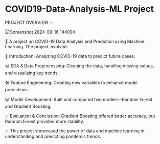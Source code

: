 # COVID19-Data-Analysis-ML Project 

PROJECT OVERVIEW :-

![Screenshot 2024-09-16 144004](https://github.com/user-attachments/assets/e3724263-a19b-4404-8991-96610497c2aa)

🚀 A project on COVID-19 Data Analysis and Prediction using Machine Learning. The project involved:

🧠 Introduction: Analyzing COVID-19 data to predict future cases.

📊 EDA & Data Preprocessing: Cleaning the data, handling missing values, and visualizing key trends.

🛠️ Feature Engineering: Creating new variables to enhance model predictions.

💻 Model Development: Built and compared two models—Random Forest and Gradient Boosting.

✅ Evaluation & Conclusion: Gradient Boosting offered better accuracy, but Random Forest provided more stability.

💥 This project showcased the power of data and machine learning in understanding and predicting pandemic trends.

